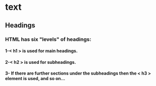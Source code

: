 # text
## Headings
### HTML has six "levels" of headings:
#### 1-< h1 > is used for main headings.
#### 2-< h2 > is used for subheadings.
#### 3- If there are further sections under the subheadings then the < h3 > element is used, and so on...

